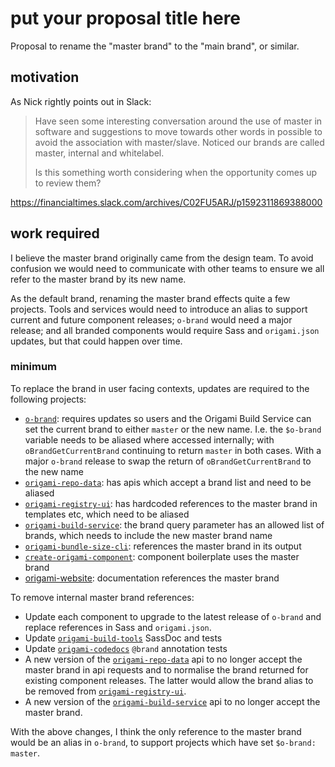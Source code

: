 # put your proposal title here

Proposal to rename the "master brand" to the "main brand", or similar.

## motivation

As Nick rightly points out in Slack:

>Have seen some interesting conversation around the use of master in software and suggestions to move towards other words in possible to avoid the association with master/slave. Noticed our brands are called master, internal and whitelabel.
>
>Is this something worth considering when the opportunity comes up to review them?

https://financialtimes.slack.com/archives/C02FU5ARJ/p1592311869388000

## work required

I believe the master brand originally came from the design team. To avoid confusion we would need to communicate with other teams to ensure we all refer to the master brand by its new name.

As the default brand, renaming the master brand effects quite a few projects. Tools and services would need to introduce an alias to support current and future component releases; `o-brand` would need a major release; and all branded components would require Sass and `origami.json` updates, but that could happen over time.

### minimum

To replace the brand in user facing contexts, updates are required to the following projects:

- [`o-brand`](https://github.com/Financial-Times/o-brand): requires updates so users and the Origami Build Service can set the current brand to either `master` or the new name. I.e. the `$o-brand` variable needs to be aliased where accessed internally; with `oBrandGetCurrentBrand` continuing to return `master` in both cases. With a major `o-brand` release to swap the return of `oBrandGetCurrentBrand` to the new name
- [`origami-repo-data`](https://github.com/Financial-Times/origami-repo-data): has apis which accept a brand list and need to be aliased
- [`origami-registry-ui`](https://github.com/Financial-Times/origami-registry-ui): has hardcoded references to the master brand in templates etc, which need to be aliased
- [`origami-build-service`](https://github.com/Financial-Times/origami-build-service): the brand query parameter has an allowed list of brands, which needs to include the new master brand name
- [`origami-bundle-size-cli`](https://github.com/Financial-Times/origami-bundle-size-cli/): references the master brand in its output
- [`create-origami-component`](https://github.com/Financial-Times/create-origami-component/): component boilerplate uses the master brand
- [origami-website](https://github.com/Financial-Times/origami-website/): documentation references the master brand

To remove internal master brand references:

- Update each component to upgrade to the latest release of `o-brand` and replace references in Sass and `origami.json`.
- Update [`origami-build-tools`](https://github.com/Financial-Times/origami-build-tools) SassDoc and tests
- Update [`origami-codedocs`](https://github.com/Financial-Times/origami-codedocs) `@brand` annotation tests
- A new version of the [`origami-repo-data`](https://github.com/Financial-Times/origami-repo-data) api to no longer accept the master brand in api requests and to normalise the brand returned for existing component releases. The latter would allow the brand alias to be removed from [`origami-registry-ui`](https://github.com/Financial-Times/origami-registry-ui).
- A new version of the [`origami-build-service`](https://github.com/Financial-Times/origami-build-service) api to no longer accept the master brand.

With the above changes, I think the only reference to the master brand would be an alias in `o-brand`, to support projects which have set `$o-brand: master`.
